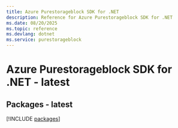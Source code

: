 ```yaml
---
title: Azure Purestorageblock SDK for .NET
description: Reference for Azure Purestorageblock SDK for .NET
ms.date: 08/20/2025
ms.topic: reference
ms.devlang: dotnet
ms.service: purestorageblock
---
```

# Azure Purestorageblock SDK for .NET - latest
## Packages - latest
[!INCLUDE [packages](purestorageblock-index.md)]